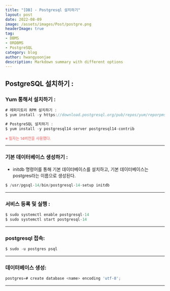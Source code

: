 ```yaml
---
title: "[DB] - Postgresql 설치하기"
layout: post
date: 2022-08-09
image: /assets/images/Post/postgre.png
headerImage: true
tag:
- DBMS
- ORDBMS
- PostgreSQL
category: blog
author: hwangyoonjae
description: Markdown summary with different options
---
```


## PostgreSQL 설치하기 :

### Yum 통해서 설치하기 :
```javascript
# 레퍼지토리 RPM 설치하기 :
$ yum install -y https://download.postgresql.org/pub/repos/yum/reporpms/EL-7-x86_64/pgdg-redhat-repo-latest.noarch.rpm

# PostgreSQL 설치하기 :
$ yum install -y postgresql14-server postgresql14-contrib
```
<span style="color:#FA5858; font-size:12px">※ 필자는 14버전을 사용했다.</span>
* * *

### 기본 데이터베이스 생성하기 :
- initdb 명령어를 통해 기본 데이터베이스를 설치하고, 기본 데이터베이스는 postgres라는 이름으로 생성된다.
```javascript
$ /usr/pgsql-14/bin/postgresql-14-setup initdb
```

* * *

### 서비스 등록 및 실행 :
```javascript
$ sudo systemctl enable postgresql-14
$ sudo systemctl start postgresql-14
```

* * *

### postgresql 접속:
```javascript
$ sudo -u postgres psql
```

* * *

### 데이터베이스 생성:
```javascript
postgres=# create database <name> encoding 'utf-8';
```

* * *
